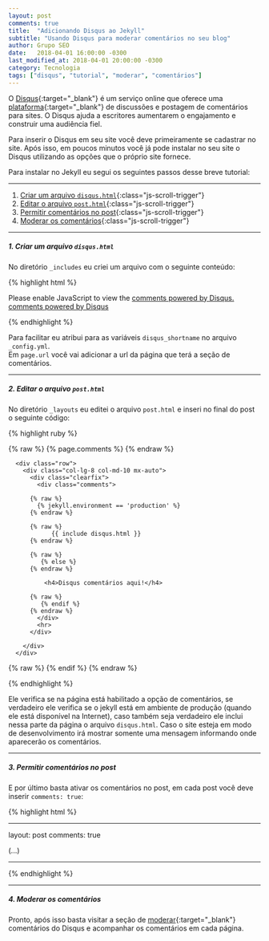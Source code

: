 ```yaml
---
layout: post
comments: true
title:  "Adicionando Disqus ao Jekyll"
subtitle: "Usando Disqus para moderar comentários no seu blog"
author: Grupo SEO
date:   2018-04-01 16:00:00 -0300
last_modified_at: 2018-04-01 20:00:00 -0300
category: Tecnologia
tags: ["disqus", "tutorial", "moderar", "comentários"]
---
```


O [Disqus][oficial_disqus]{:target="_blank"} é um serviço online que oferece uma [plataforma][wiki_disqus]{:target="_blank"} de discussões e postagem de comentários para sites. O Disqus ajuda a escritores aumentarem o engajamento e construir uma audiência fiel.

Para inserir o Disqus em seu site você deve primeiramente se cadastrar no site. Após isso, em poucos minutos você já pode instalar no seu site o Disqus utilizando as opções que o próprio site fornece.

Para instalar no Jekyll eu segui os seguintes passos desse breve tutorial:

---------------------------------

1. [Criar um arquivo `disqus.html`](#1-criar-um-arquivo-disqushtml "Criar um arquivo `disqus.html`"){:class="js-scroll-trigger"}
2. [Editar o arquivo `post.html`](#2-editar-o-arquivo-posthtml "Editar o arquivo `post.html`"){:class="js-scroll-trigger"}
3. [Permitir comentários no post](#3-permitir-comentários-no-post "Permitir comentários no post"){:class="js-scroll-trigger"}
4. [Moderar os comentários](#4-moderar-os-comentários "Moderar os comentários"){:class="js-scroll-trigger"}

-------------------------------

##### 1. Criar um arquivo `disqus.html`
No diretório `_includes` eu criei um arquivo com o seguinte conteúdo:


{% highlight html %}

<div id="disqus_thread"></div>
<script type="text/javascript">
  
  // required: replace example with your forum shortname
{% raw %}
  var disqus_shortname = '{{ site.disqus_shortname }}';
  var disqus_identifier = '{{ page.url }}';
{% endraw %}
  
  /* * * DON'T EDIT BELOW THIS LINE * * */
  (function() {
  var dsq = document.createElement('script'); dsq.type = 'text/javascript'; dsq.async = true;
  dsq.src = '//' + disqus_shortname + '.disqus.com/embed.js';
  (document.getElementsByTagName('head')[0] || document.getElementsByTagName('body')[0]).appendChild(dsq);
  })();

</script>
<noscript>Please enable JavaScript to view the <a href="http://disqus.com/?ref_noscript">comments powered by Disqus.</a></noscript>
<a href="http://disqus.com" class="dsq-brlink">comments powered by <span class="logo-disqus">Disqus</span></a>
</section>

{% endhighlight %}

Para facilitar eu atribui para as variáveis `disqus_shortname` no arquivo `_config.yml`.  
Em `page.url` você vai adicionar a url da página que terá a seção de comentários.

-------------------------------

##### 2. Editar o arquivo `post.html`

No diretório `_layouts` eu editei o arquivo `post.html` e inseri no final do post o seguinte código:

{% highlight ruby %}

  {% raw %}
     {% page.comments %}
  {% endraw %}

      <div class="row">
        <div class="col-lg-8 col-md-10 mx-auto">
          <div class="clearfix">
            <div class="comments">

          {% raw %}
            {% jekyll.environment == 'production' %}
          {% endraw %}

          {% raw %}
                {{ include disqus.html }}
          {% endraw %}

          {% raw %}
             {% else %}
          {% endraw %}

              <h4>Disqus comentários aqui!</h4>

          {% raw %}
             {% endif %}
          {% endraw %}
            </div>
            <hr>
          </div>
          
        </div>
      </div>

{% raw %}
  {% endif %}
{% endraw %}

{% endhighlight %}

Ele verifica se na página está habilitado a opção de comentários, se verdadeiro ele verifica se o jekyll está em ambiente de produção (quando ele está disponível na Internet), caso também seja verdadeiro ele inclui nessa parte da página o arquivo `disqus.html`. Caso o site esteja em modo de desenvolvimento irá mostrar somente uma mensagem informando onde aparecerão os comentários.

-------------------------------

##### 3. Permitir comentários no post

E por último basta ativar os comentários no post, em cada post você deve inserir `comments: true`:


{% highlight html %}

---
layout: post
comments: true

(...)

---


{% endhighlight %}

-------------------------------

##### 4. Moderar os comentários

Pronto, após isso basta visitar a seção de [moderar][disqus_moderate]{:target="_blank"} comentários do Disqus e acompanhar os comentários em cada página.

[oficial_disqus]: https://disqus.com/ "Oficial: Diqus"
[wiki_disqus]: https://pt.wikipedia.org/wiki/Disqus "Wikipedia: Disqus"
[disqus_moderate]: https://disqus.com/admin/moderate/ "Disqus: Moderar comentários"

